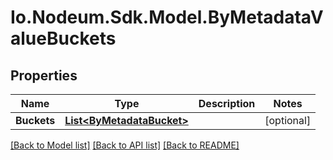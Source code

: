 # Io.Nodeum.Sdk.Model.ByMetadataValueBuckets
## Properties

Name | Type | Description | Notes
------------ | ------------- | ------------- | -------------
**Buckets** | [**List&lt;ByMetadataBucket&gt;**](ByMetadataBucket.md) |  | [optional] 

[[Back to Model list]](../README.md#documentation-for-models) [[Back to API list]](../README.md#documentation-for-api-endpoints) [[Back to README]](../README.md)

